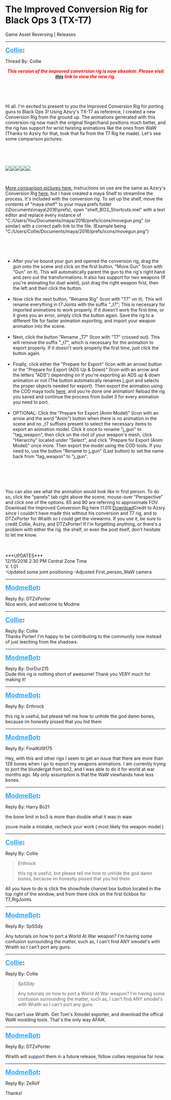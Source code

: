 # The Improved Conversion Rig for Black Ops 3 (TX-T7)
Game Asset Reversing | Releases

---
<strong style="font-size: 1.4em;"><span style="text-decoration: underline;text-decoration-color: #34a7f9;"><span style="color:#34a7f9;">Collie</span></span>:</strong>

<p>Thread By: Collie<br /><p style="text-align:center;"><em><strong><span style="color:#ff0000;">This version of the improved conversion rig is now obsolete. Please visit <a href="http://aviacreations.com/modme/index.php?view=topic&tid=1375">this</a> link to view the new rig.</span></strong></em></p><br /><p style="text-align:left;"></p><br /><p style="text-align:left;">Hi all. I&#39;m excited to present to you the Improved Conversion Rig for porting guns to Black Ops 3! Using Azsry&#39;s TX-T7 as reference, I created a new Conversion Rig from the ground up. The animations generated with this conversion rig now mach the original finger/hand positions much better, and the rig has support for wrist twisting animations like the ones from WaW (Thanks to Azsry for that, took that fix from the T7 Rig he made). Let&#39;s see some comparison pictures:</p><br /><p style="text-align:left;"></p><br /><p style="text-align:left;"><img style="max-width: 500px;" src="http://i.imgur.com/zBgFqsd.png"><img style="max-width: 500px;" src="http://i.imgur.com/FX0btHT.png"><img style="max-width: 500px;" src="http://i.imgur.com/gCvF2cm.png"><img style="max-width: 500px;" src="http://i.imgur.com/YP1wxKH.png"><img style="max-width: 500px;" src="http://i.imgur.com/0ZfFVO7.png"></p><br /><p style="text-align:left;"><a href="http://imgur.com/a/TCZGn">More comparison pictures here.</a> Instructions on use are the same as Azsry&#39;s Conversion Rig <a href="/modme/index.php?view=topic&tid=83">here</a>, but I have created a maya Shelf to streamline the process. It&#39;s included with the conversion rig. To set up the shelf, move the contents of &quot;maya shelf&quot; to your maya prefs folder (\Documents\maya\2016\prefs), open &quot;shelf_BO3_Shortcuts.mel&quot; with a text editor and replace every instance of &quot;C:/Users/You/Documents/maya/2016/prefs/icons/movegun.png&quot; (or similar) with a correct path link to the file. (Example being &quot;C:/Users/Collie/Documents/maya/2016/prefs/icons/movegun.png&quot;)</p><br /><p style="text-align:left;"></p><br /><ul><li>After you&#39;ve bound your gun and opened the conversion rig, drag the gun onto the scene and click on the first button, &quot;Move Gun&quot; (Icon with &quot;Gun&quot; on it). This will automatically parent the gun to the rig&#39;s right hand and zero out the transformations. It also has support for two weapons (If you&#39;re animating for duel wield), just drag the right weapon first, then the left and then click the button.<br /><br /><li>Now click the next button, &quot;Rename Rig&quot; (Icon with &quot;T7&quot; on it). This will rename everything in t7:Joints with the suffix &quot;_t7&quot;; This is necessary for imported animations to work properly. If it doesn&#39;t work the first time, or it gives you an error, simply click the button again. Save the rig to a different file for faster animation exporting, and import your weapon animation into the scene.<br /><br /><li>Next, click the button &quot;Rename _T7&quot; (Icon with &quot;T7&quot; crossed out). This will remove the suffix &quot;_t7&quot;, which is necessary for the animation to export properly. If it doesn&#39;t work properly the first time, just click the button again.<br /><br /><li>Finally, click either the &quot;Prepare for Export&quot; (Icon with an arrow) button or the &quot;Prepare for Export (ADS Up &amp; Down)&quot; (Icon with an arrow and the letters &quot;ADS&quot;) depending on if you&#39;re exporting an ADS up &amp; down animation or not (The button automatically renames j_gun and selects the proper objects needed for export). Then export the animation using the COD maya tools <a href="/modme/index.php?view=topic&tid=87">here</a>, and you&#39;re done one animation! Reload the rig you saved and continue the process from bullet 3 for every animation you need to port.<br /><br /><li>OPTIONAL: Click the &quot;Prepare for Export (Anim Model)&quot; (Icon with an arrow and the word &quot;Anim&quot;) button when there is no animation in the scene and no _t7 suffixes present to select the necessary items to export an animation model. Click it once to rename &quot;j_gun&quot; to &quot;tag_weapon&quot;, then click on the root of your weapon&#39;s mesh, click &quot;Hierarchy&quot; located under &quot;Select&quot;, and click &quot;Prepare for Export (Anim Model)&quot; once more. Then export the model using the COD tools. If you need to, use the button &quot;Rename to j_gun&quot; (Last button) to set the name back from &quot;tag_weapon&quot; to &quot;j_gun&quot;.<br /><br /></li></li></li></li></li></ul><p style="text-align:left;"></p><br /><p style="text-align:left;"></p><br /><p style="text-align:left;">You can also see what the animation would look like in first person. To do so, click the &quot;panels&quot; tab right above the scene, mouse-over &quot;Perspective&quot; and click one of the options. 65 and 90 are referring to approximate FOV. Download the Improved Conversion Rig here (1.01):<a href="https://drive.google.com/open?id=0B-UF20_AUjfTMXhlZzM2NHo3X0k">Download</a>Credit to Azsry since I couldn&#39;t have made this without his conversion and T7 rig, and to DTZxPorter for Wraith so I could get the viewarms. If you use it, be sure to credit Collie, Aszry, and DTZxPorter! If I&#39;m forgetting anything, or there&#39;s a problem with either the rig. the shelf, or even the post itself, don&#39;t hesitate to let me know.</p><br /> <br />***UPDATES***<br />12/15/2016 2:30 PM Central Zone Time<br />V. 1.01<br />-Updated some joint positioning -Adjusted First_person_WaW camera</p>

---
<strong style="font-size: 1.4em;"><span style="text-decoration: underline;text-decoration-color: #34a7f9;"><span style="color:#34a7f9;">ModmeBot</span></span>:</strong>

<p>Reply By: DTZxPorter<br />Nice work, and welcome to Modme</p>

---
<strong style="font-size: 1.4em;"><span style="text-decoration: underline;text-decoration-color: #34a7f9;"><span style="color:#34a7f9;">Collie</span></span>:</strong>

<p>Reply By: Collie<br />Thanks Porter!  I&#39;m happy to be contributing to the community now instead of just leeching from the shadows.</p>

---
<strong style="font-size: 1.4em;"><span style="text-decoration: underline;text-decoration-color: #34a7f9;"><span style="color:#34a7f9;">ModmeBot</span></span>:</strong>

<p>Reply By: DorDur215<br />Dude this rig is nothing short of awesome! Thank you VERY much for making it!</p>

---
<strong style="font-size: 1.4em;"><span style="text-decoration: underline;text-decoration-color: #34a7f9;"><span style="color:#34a7f9;">ModmeBot</span></span>:</strong>

<p>Reply By: Erthrock<br /><p style="text-align:left;">this rig is useful, but please tell me how to unhide the god damn bones, because im honestly pissed that you hid them</p></p>

---
<strong style="font-size: 1.4em;"><span style="text-decoration: underline;text-decoration-color: #34a7f9;"><span style="color:#34a7f9;">ModmeBot</span></span>:</strong>

<p>Reply By: FinalKill9175<br /><p style="text-align:left;">Hey, with this and other rigs I seem to get an issue that there are more than 128 bones when I go to export my weapons animations. I am currently trying to port the blundergat from bo2, and I was able to do it for world at war months ago. My only assumption is that the WaW viewhands have less bones.</p></p>

---
<strong style="font-size: 1.4em;"><span style="text-decoration: underline;text-decoration-color: #34a7f9;"><span style="color:#34a7f9;">ModmeBot</span></span>:</strong>

<p>Reply By: Harry Bo21<br /><p style="text-align:left;">the bone limit in bo3 is more than double what it was in waw</p><p style="text-align:left;"></p><p style="text-align:left;">youve made a mistake, recheck your work ( most likely the weapon model )</p></p>

---
<strong style="font-size: 1.4em;"><span style="text-decoration: underline;text-decoration-color: #34a7f9;"><span style="color:#34a7f9;">Collie</span></span>:</strong>

<p>Reply By: Collie<br /><blockquote><em>Erthrock</em><p style="text-align:left;">this rig is useful, but please tell me how to unhide the god damn bones, because im honestly pissed that you hid them</p></blockquote><p style="text-align:left;"></p><p style="text-align:left;">All you have to do is click the show/hide channel box button located in the top right of the window, and from there click on the first tickbox for T7_RigJoints.</p></p>

---
<strong style="font-size: 1.4em;"><span style="text-decoration: underline;text-decoration-color: #34a7f9;"><span style="color:#34a7f9;">ModmeBot</span></span>:</strong>

<p>Reply By: SpSSdy<br /><p style="text-align:left;">Any tutorials on how to port a World At War weapon? I&#39;m having some confusion surrounding the matter, such as, I can&#39;t find ANY xmodel&#39;s with Wraith so I can&#39;t port any guns.</p></p>

---
<strong style="font-size: 1.4em;"><span style="text-decoration: underline;text-decoration-color: #34a7f9;"><span style="color:#34a7f9;">Collie</span></span>:</strong>

<p>Reply By: Collie<br /><blockquote><em>SpSSdy</em><p style="text-align:left;">Any tutorials on how to port a World At War weapon? I&#39;m having some confusion surrounding the matter, such as, I can&#39;t find ANY xmodel&#39;s with Wraith so I can&#39;t port any guns.</p></blockquote><p style="text-align:left;"></p><p style="text-align:left;">You can&#39;t use Wraith. Get Tom&#39;s Xmodel exporter, and download the offical WaW modding tools. That&#39;s the only way AFAIK.</p></p>

---
<strong style="font-size: 1.4em;"><span style="text-decoration: underline;text-decoration-color: #34a7f9;"><span style="color:#34a7f9;">ModmeBot</span></span>:</strong>

<p>Reply By: DTZxPorter<br /><p style="text-align:left;">Wraith will support them in a future release, follow collies response for now.</p></p>

---
<strong style="font-size: 1.4em;"><span style="text-decoration: underline;text-decoration-color: #34a7f9;"><span style="color:#34a7f9;">ModmeBot</span></span>:</strong>

<p>Reply By: ZeRoY<br /><p style="text-align:left;">Thanks!</p></p>
